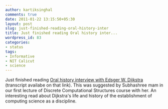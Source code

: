 ```yaml
---
author: kartiksinghal
comments: true
date: 2011-01-22 13:15:50+05:30
layout: post
slug: just-finished-reading-oral-history-inter
title: Just finished reading Oral history inter...
wordpress_id: 83
categories:
- status
tags:
- Informative
- NIT Calicut
- science
---
```


Just finished reading [Oral history interview with Edsger W. Dijkstra](http://special.lib.umn.edu/cbi/oh/display.phtml?id=320) (transcript availabe on that link). This was suggested by Subhashree mam in our first lecture of Discrete Computational Structures course with her. An interesting read about Dijkstra's life and history of the establishment of computing science as a discipline.
